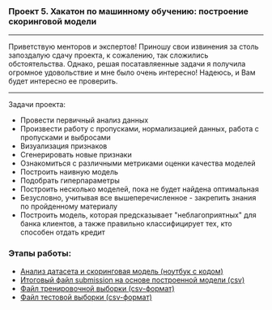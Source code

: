 ### Проект 5. Хакатон по машинному обучению: построение скоринговой модели  
_______________________________________
Приветствую менторов и экспертов!
Приношу свои извинения за столь запоздалую сдачу проекта, к сожалению, так сложились обстоятельства.
Однако, решая посатавляенные задачи я получила огромное удовольствие и мне было очень интересно!
Надеюсь, и Вам будет интересно ее проверить.
_________________

Задачи проекта:    
- Провести первичный анализ данных
- Произвести работу с пропусками, нормализацией данных, работа с пропусками и выбросами
- Визуализация признаков
- Сгенерировать новые признаки
- Ознакомиться с различными метриками оценки качества моделей
- Построить наивную модель
- Подобрать гиперпараметры
- Построить несколько моделей, пока не будет найдена оптимальная
- Безусловно, учитывая все вышеперечисленное - закрепить знания по пройденному материалу
- Построить модель, которая предсказывает "неблагоприятных" для банка клиентов, а также правильно классифицирует тех, кто способен отдать кредит

### Этапы работы:
- [Анализ датасета и скоринговая модель (ноутбук с кодом)](https://github.com/morenaconrosa/SkillFactory/blob/main/Module_05/Pogosyan_Anna_Credit_Scoring.ipynb)
- [Итоговый файл submission на основе построенной модели (csv)](https://github.com/morenaconrosa/SkillFactory/blob/main/Module_05/submission.csv)
- [Файл тренировочной выборки (csv-формат)](https://github.com/morenaconrosa/SkillFactory/blob/main/Module_05/train.csv)
- [Файл тестовой выборки (csv-формат)](https://github.com/morenaconrosa/SkillFactory/blob/main/Module_05/test.csv)
